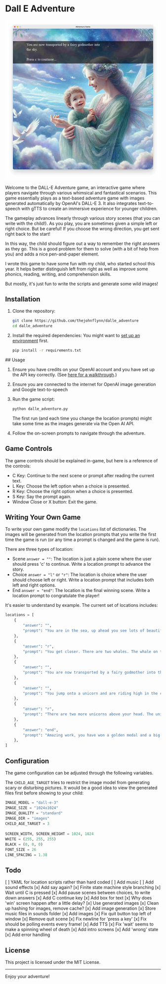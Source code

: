 # Dall E Adventure

![Screenshot of Dall E Adventure game showing a fairy godmother](dalle-adventure-game-screenshot.jpg)

Welcome to the DALL-E Adventure game, an interactive game where players navigate through various whimsical and fantastical scenarios. This game essentially plays as a text-based adventure game with images generated automatically by OpenAI's DALL-E 3. It also integrates text-to-speech with gTTS to create an immersive experience for younger children.

The gameplay advances linearly through various story scenes (that you can write with the child!). As you play, you are sometimes given a simple left or right choice. But be careful! If you choose the wrong direction, you get sent right back to the start!

In this way, the child should figure out a way to remember the right answers as they go. This is a good problem for them to solve (with a bit of help from you) and adds a nice pen-and-paper element.

I wrote this game to have some fun with my child, who started school this year. It helps better distinguish left from right as well as improve some phonics, reading, writing, and comprehension skills.

But mostly, it's just fun to write the scripts and generate some wild images!

## Installation

1. Clone the repository:
    ```sh
    git clone https://github.com/thejohnflynn/dalle_adventure
    cd dalle_adventure
    ```

2. Install the required dependencies:
    You might want to [set up an environment](https://docs.python.org/3/library/venv.html) first.
    ```sh
    pip install -r requirements.txt

## Usage

1. Ensure you have credits on your OpenAI account and you have set up the API key correctly. (See [here for a walkthrough](https://platform.openai.com/docs/quickstart).)

2. Ensure you are connected to the internet for OpenAI image generation and Google text-to-speech

3. Run the game script:
    ```sh
    python dalle_adventure.py
    ```
    The first run (and each time you change the location prompts) might take some time as the images generate via the Open AI API.

4. Follow the on-screen prompts to navigate through the adventure.

## Game Controls
The game controls should be explained in-game, but here is a reference of the controls:

- C Key: Continue to the next scene or prompt after reading the current text.
- L Key: Choose the left option when a choice is presented.
- R Key: Choose the right option when a choice is presented.
- S Key: Say the prompt again.
- Window Close or X button: Exit the game.

## Writing Your Own Game

To write your own game modify the `locations` list of dictionaries. The images will be generated from the location prompts that you write the first time the game is run (or any time a prompt is changed and the game is run).

There are three types of location:

- Scene `answer = ""`: The location is just a plain scene where the user should press 'c' to continue. Write a location prompt to advance the story.
- Choice `answer = "l"` or `"r"`: The location is choice where the user should choose left or right. Write a location prompt that includes both left and right options.
- End `answer = "end"`: The location is the final winning scene. Write a location prompt to congratulate the player!

It's easier to understand by example. The current set of locations includes:

```python
locations = [
    {
        "answer": "",
        "prompt": "You are in the sea, up ahead you see lots of beautiful whales swimming.",
    },
    {
        "answer": "r",
        "prompt": "You get closer. There are two whales. The whale on the left is a humpback whale with skateboards. The whale on the right is a blue whale with roller skates. Which whale do you want to ride?",
    },
    {
        "answer": "",
        "prompt": "You are now transported by a fairy godmother into the sky.",
    },
    {
        "answer": "",
        "prompt": "You jump onto a unicorn and are riding high in the clouds.",
    },
    {
        "answer": "r",
        "prompt": "There are two more unicorns above your head. The unicorn on the left is covered with unicorn dust. The unicorn on the right is covered with wee wee and poo poo. Which unicorn do you choose?",
    },
    {
        "answer": "end",
        "prompt": "Amazing work, you have won a golden medal and a big enormous rainbow lollipop with silver and gold. I hope you will play again. Goodbye.",
    },
]
```

## Configuration

The game configuration can be adjusted through the following variables.

The `CHILD_AGE_TARGET` tries to restrict the image model from generating scary or disturbing pictures. It would be a good idea to view the generated files first before showing to your child:

```python
IMAGE_MODEL = "dall-e-3"
IMAGE_SIZE = "1024x1024"
IMAGE_QUALITY = "standard"
IMAGE_DIR = "images"
CHILD_AGE_TARGET = 3

SCREEN_WIDTH, SCREEN_HEIGHT = 1024, 1024
WHITE = (255, 255, 255)
BLACK = (0, 0, 0)
FONT_SIZE = 26
LINE_SPACING = 1.38
```

## Todo

[ ] YAML for location scripts rather than hard coded
[ ] Add music
[ ] Add sound effects
[x] Add say again?
[x] Finite state machine style branching
[x] Wait until C is pressed
[x] Add pause scenes between choices, to write down answers
[x] Add C continue key
[x] Add box for text
[x] Why does 'win' screen happen after a little delay?
[x] Use generated images
[x] Clean up hashing for images, remove cache?
[x] Add image generation
[x] Store music files in sounds folder
[x] Add images
[x] Fix quit button top left of window
[x] Remove quit scene
[x] Fix newline for 'press a key'
[x] Fix should be polling events every frame!
[x] Add TTS
[x] Fix 'wait' seems to make a spinning wheel of death
[x] Add intro screens
[x] Add 'wrong' state
[x] Add error handling

## License

This project is licensed under the MIT License.

---

Enjoy your adventure!